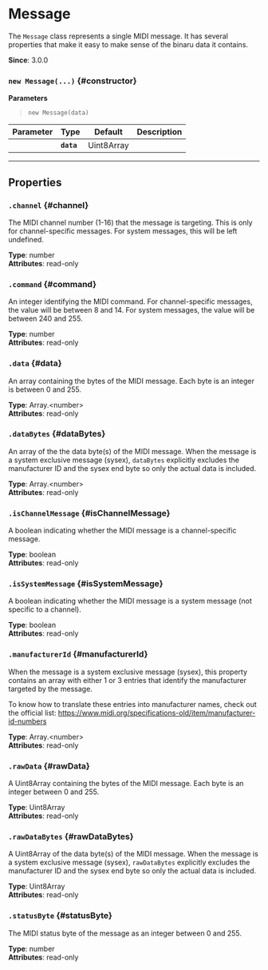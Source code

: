 
# Message

The `Message` class represents a single MIDI message. It has several properties that make it
easy to make sense of the binaru data it contains.

**Since**: 3.0.0



### `new Message(...)` {#constructor}


  **Parameters**

  > `new Message(data)`

  | Parameter    | Type      | Default      | Description  |
  | ------------ | ------------ | ------------ | ------------ |
    |**`data`** |Uint8Array||The raw data of the MIDI message as a Uint8Array of integers between 0 and 255.|



***

## Properties

### `.channel` {#channel}


The MIDI channel number (1-16) that the message is targeting. This is only for
channel-specific messages. For system messages, this will be left undefined.

**Type**: number<br />
**Attributes**: read-only<br />


### `.command` {#command}


An integer identifying the MIDI command. For channel-specific messages, the value will be
between 8 and 14. For system messages, the value will be between 240 and 255.

**Type**: number<br />
**Attributes**: read-only<br />


### `.data` {#data}


An array containing the bytes of the MIDI message. Each byte is an integer is between 0 and
255.

**Type**: Array.&lt;number&gt;<br />
**Attributes**: read-only<br />


### `.dataBytes` {#dataBytes}


An array of the the data byte(s) of the MIDI message. When the message is a system exclusive
message (sysex), `dataBytes` explicitly excludes the manufacturer ID and the sysex end
byte so only the actual data is included.

**Type**: Array.&lt;number&gt;<br />
**Attributes**: read-only<br />


### `.isChannelMessage` {#isChannelMessage}


A boolean indicating whether the MIDI message is a channel-specific message.

**Type**: boolean<br />
**Attributes**: read-only<br />


### `.isSystemMessage` {#isSystemMessage}


A boolean indicating whether the MIDI message is a system message (not specific to a
channel).

**Type**: boolean<br />
**Attributes**: read-only<br />


### `.manufacturerId` {#manufacturerId}


When the message is a system exclusive message (sysex), this property contains an array with
either 1 or 3 entries that identify the manufacturer targeted by the message.

To know how to translate these entries into manufacturer names, check out the official list:
https://www.midi.org/specifications-old/item/manufacturer-id-numbers

**Type**: Array.&lt;number&gt;<br />
**Attributes**: read-only<br />


### `.rawData` {#rawData}


A Uint8Array containing the bytes of the MIDI message. Each byte is an integer between 0 and
255.

**Type**: Uint8Array<br />
**Attributes**: read-only<br />


### `.rawDataBytes` {#rawDataBytes}


A Uint8Array of the data byte(s) of the MIDI message. When the message is a system exclusive
message (sysex), `rawDataBytes` explicitly excludes the manufacturer ID and the sysex end
byte so only the actual data is included.

**Type**: Uint8Array<br />
**Attributes**: read-only<br />


### `.statusByte` {#statusByte}


The MIDI status byte of the message as an integer between 0 and 255.

**Type**: number<br />
**Attributes**: read-only<br />



